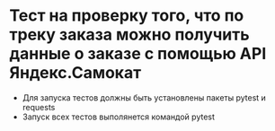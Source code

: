 # Тест на проверку того, что по треку заказа можно получить данные о заказе с помощью API Яндекс.Самокат
- Для запуска тестов должны быть установлены пакеты pytest и requests
- Запуск всех тестов выполянется командой pytest
